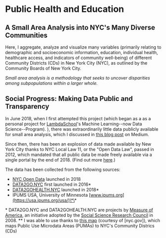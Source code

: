 # Public Health and Education

## A Small Area Analysis into NYC's Many Diverse Communities

Here, I aggregate, analyze and visualize many variables (primarily relating to demographic and socioeconomic information, education, individual health, healthcare access, and indicators of community well-being) of different Community Districts (CDs) in New York City (NYC), as outlined by the Community Boards of New York City.

*Small area analysis is a methodology that seeks to uncover disparities among subpopulations within a larger whole.*

## Social Progress: Making Data Public and Transparency

In June 2018, when I first attempted this project (which began as a as a personal project for [LambdaSchool](https://learn.lambdaschool.com/)'s Machine Learning--now Data Science--Program).
), there was extraordinarily little data publicly available for small area analysis, which I discussed in [this blog post](https://towardsdatascience.com/finding-meaning-the-data-problem-with-small-area-predictive-analysis-in-the-social-sciences-part-9fba1e2c981b) on Medium.

Since then, there has been an explosion of data made available by New York City thanks to NYC Local Law 11, or the "Open Data Law", passed in 2012, which mandated that all public data be made freely available via a single portal by the end of 2018. (Find out more [here](https://opendata.cityofnewyork.us/open-data-law/).)

The data has been collected from the following sources:

- [NYC Open Data](https://opendata.cityofnewyork.us/) launched in 2018
- [DATA2GO.NYC](www.data2go.nyc) first launched in 2016\*
- [DATA2GOHEALTH.NYC](www.data2gohealth.nyc) launched in 2018\*
- IPUMS USA, University of Minnesota [www.ipums.org](https://usa.ipums.org/usa/)\*\*

\* DATA2GO.NYC and DATA2GOHEALTH.NYC are projects by [Measure of America](http://measureofamerica.org/), an initiative adopted by the [Social Science Research Council](https://www.ssrc.org/) in 2008.
\*\* I was able to use thanks to [this map](https://www1.nyc.gov/assets/planning/download/pdf/data-maps/nyc-population/census2010/puma_cd_map.pdf) (courtesy of [nyc.gov]), which maps Public Use Microdata Areas (PUMAs) to NYC's Community Districs (CDs)
